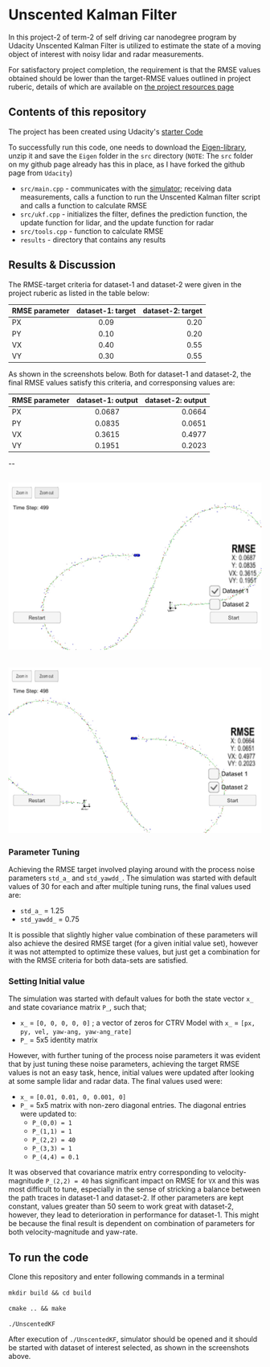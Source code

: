 # Unscented Kalman Filter

In this project-2 of term-2 of self driving car nanodegree program by Udacity Unscented Kalman Filter is utilized to estimate the state of a moving object of interest with noisy lidar and radar measurements.

For satisfactory project completion, the requirement is that the RMSE values obtained should be lower than the target-RMSE values outlined in project ruberic, details of which are available on [the project resources page](https://review.udacity.com/#!/projects/284/view)

## Contents of this repository

The project has been created using Udacity's [starter Code](https://github.com/udacity/CarND-Unscented-Kalman-Filter-Project)

To successfully run this code, one needs to download the [Eigen-library](https://d17h27t6h515a5.cloudfront.net/topher/2017/March/58b7604e_eigen/eigen.zip), unzip it and save the `Eigen` folder in the `src` directory (`NOTE`: The `src` folder on my github page already has this in place, as I have forked the github page from `Udacity`)


* `src/main.cpp` - communicates with the [simulator](https://github.com/udacity/self-driving-car-sim/releases/); receiving data measurements, calls a function to run the Unscented Kalman filter script and calls a function to calculate RMSE
* `src/ukf.cpp` - initializes the filter, defines the prediction function, the update function for lidar, and the update function for radar
* `src/tools.cpp` - function to calculate RMSE
* `results` - directory that contains any results


## Results & Discussion

[image1]: ./results/dataset1.jpeg "simulation result for dataset-1 with RSME values"
[image2]: ./results/dataset2.jpeg "simulation result for dataset-2 with RSME values"

The RMSE-target criteria for dataset-1 and dataset-2 were given in the project ruberic as listed in the table below:


| RMSE parameter  | dataset-1: target | dataset-2: target  |
| ------------- |:-------------:| -----:|
| PX      | 0.09 | 0.20 |
| PY      | 0.10 | 0.20 |
| VX 		| 0.40 | 0.55 |
| VY      | 0.30 | 0.55 |

As shown in the screenshots below. Both for dataset-1 and dataset-2, the final RMSE values satisfy this criteria, and corresponsing values are:

| RMSE parameter  | dataset-1: output | dataset-2: output  |
| ------------- |:-------------:| -----:|
| PX      | 0.0687 | 0.0664 |
| PY      | 0.0835 | 0.0651 |
| VX 		| 0.3615 | 0.4977 |
| VY      | 0.1951 | 0.2023 |


--

![alt text][image1]
--

![alt text][image2]
--

### Parameter Tuning

Achieving the RMSE target involved playing around with the process noise parameters `std_a_` and `std_yawdd_`. The simulation was started with default values of 30 for each and after multiple tuning runs, the final values used are:

* `std_a_` = 1.25
*  `std_yawdd_` = 0.75

It is possible that slightly higher value combination of these parameters will also achieve the desired RMSE target (for a given initial value set), however it was not attempted to optimize these values, but just get a combination for with the RMSE criteria for both data-sets are satisfied.

### Setting Initial value

The simulation was started with default values for both the state vector `x_` and state covariance matrix `P_`, such that;

* `x_` = `[0, 0, 0, 0, 0]` ; a vector of zeros for CTRV Model with `x_`  = `[px, py, vel, yaw-ang, yaw-ang_rate]`
* `P_` = 5x5 identity matrix

However, with further tuning of the process noise parameters it was evident that by just tuning these noise parameters, achieving the target RMSE values is not an easy task, hence, initial values were updated after looking at some sample lidar and radar data. The final values used were:

* `x_` = `[0.01, 0.01, 0, 0.001, 0]`
* `P_` = 5x5 matrix with non-zero diagonal entries. The diagonal entries were updated to:
	* `P_(0,0) = 1`
	* `P_(1,1) = 1`
	* `P_(2,2) = 40`
	* `P_(3,3) = 1`
	* `P_(4,4) = 0.1`

	
It was observed that covariance matrix entry corresponding to velocity-magnitude `P_(2,2) = 40` has significant impact on RMSE for `VX` and this was most difficult to tune, especially in the sense of stricking a balance between the path traces in dataset-1 and dataset-2. If other parameters are kept constant, values greater than 50 seem to work great with dataset-2, however, they lead to deterioration in performance for dataset-1. This might be because the final result is dependent on combination of parameters for both velocity-magnitude and yaw-rate.

## To run the code

Clone this repository and enter following commands in a terminal

`mkdir build && cd build`

`cmake .. && make`

`./UnscentedKF`

After execution of `./UnscentedKF`, simulator should be opened and it should be started with dataset of interest selected, as shown in the screenshots above. 





